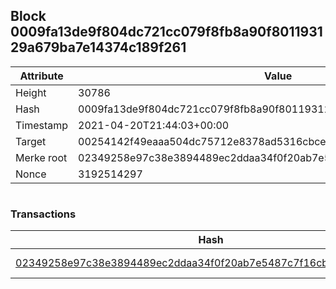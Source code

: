## Block 0009fa13de9f804dc721cc079f8fb8a90f801193129a679ba7e14374c189f261

Attribute | Value
--- | ---
Height | 30786
Hash | 0009fa13de9f804dc721cc079f8fb8a90f801193129a679ba7e14374c189f261
Timestamp | 2021-04-20T21:44:03+00:00
Target | 00254142f49eaaa504dc75712e8378ad5316cbcead634704b3734b6271167cc4
Merke root | 02349258e97c38e3894489ec2ddaa34f0f20ab7e5487c7f16cbc3b83785af2ec
Nonce | 3192514297

```

```

### Transactions

Hash | Amount
--- | ---
[02349258e97c38e3894489ec2ddaa34f0f20ab7e5487c7f16cbc3b83785af2ec](02349258e97c38e3894489ec2ddaa34f0f20ab7e5487c7f16cbc3b83785af2ec.md) | 10.00000000 SKEPTI 
